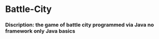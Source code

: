 # Battle-City
### Discription: the game of battle city programmed via Java no framework only Java basics

